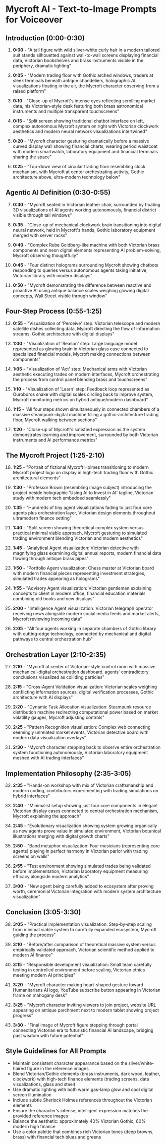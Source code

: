 # Mycroft AI - Text-to-Image Prompts for Voiceover

## Introduction (0:00-0:30)

1. **0:00** - "A tall figure with wild silver-white curly hair in a modern tailored suit stands silhouetted against wall-to-wall screens displaying financial data, Victorian bookshelves and brass instruments visible in the periphery, dramatic lighting"

2. **0:05** - "Modern trading floor with Gothic arched windows, traders at sleek terminals beneath antique chandeliers, holographic AI visualizations floating in the air, the Mycroft character observing from a raised platform"

3. **0:10** - "Close-up of Mycroft's intense eyes reflecting scrolling market data, his Victorian-style desk featuring both brass astronomical instruments and multiple transparent touchscreens"

4. **0:15** - "Split screen showing traditional chatbot interface on left, complex autonomous Mycroft system on right with Victorian clockwork aesthetics and modern neural network visualizations intertwined"

5. **0:20** - "Mycroft character gesturing dramatically before a massive curved display wall showing financial charts, wearing period waistcoat with modern smartwatch, laboratory equipment and financial terminals sharing the space"

6. **0:25** - "Top-down view of circular trading floor resembling clock mechanism, with Mycroft at center orchestrating activity, Gothic architecture above, ultra-modern technology below"

## Agentic AI Definition (0:30-0:55)

7. **0:30** - "Mycroft seated in Victorian leather chair, surrounded by floating 3D visualizations of AI agents working autonomously, financial district visible through tall windows"

8. **0:35** - "Close-up of mechanical clockwork brain transitioning into digital neural network, held in Mycroft's hands, Gothic laboratory equipment merged with server racks"

9. **0:40** - "Complex Rube Goldberg-like machine with both Victorian brass components and neon digital elements representing AI problem-solving, Mycroft observing thoughtfully"

10. **0:45** - "Four distinct holograms surrounding Mycroft showing chatbots responding to queries versus autonomous agents taking initiative, Victorian library with modern displays"

11. **0:50** - "Mycroft demonstrating the difference between reactive and proactive AI using antique balance scales weighing glowing digital concepts, Wall Street visible through window"

## Four-Step Process (0:55-1:25)

12. **0:55** - "Visualization of 'Perceive' step: Victorian telescope and modern satellite dishes collecting data, Mycroft directing the flow of information streams, Gothic architecture with digital displays"

13. **1:00** - "Visualization of 'Reason' step: Large language model represented as glowing brain in Victorian glass case connected to specialized financial models, Mycroft making connections between components"

14. **1:05** - "Visualization of 'Act' step: Mechanical arms with Victorian aesthetic executing trades on modern interfaces, Mycroft orchestrating the process from control panel blending brass and touchscreens"

15. **1:10** - "Visualization of 'Learn' step: Feedback loop represented as Ouroboros snake with digital scales circling back to improve system, Mycroft monitoring metrics on hybrid antique/modern dashboard"

16. **1:15** - "All four steps shown simultaneously in connected chambers of a massive steampunk-digital machine filling a gothic-architecture trading floor, Mycroft walking between sections"

17. **1:20** - "Close-up of Mycroft's satisfied expression as the system demonstrates learning and improvement, surrounded by both Victorian instruments and AI performance metrics"

## The Mycroft Project (1:25-2:10)

18. **1:25** - "Portrait of fictional Mycroft Holmes transitioning to modern Mycroft project logo on display in high-tech trading floor with Gothic architectural elements"

19. **1:30** - "Professor Brown (resembling image subject) introducing the project beside holographic 'Using AI to Invest in AI' tagline, Victorian study with modern tech embedded seamlessly"

20. **1:35** - "Hundreds of tiny agent visualizations fading to just four core agents plus orchestration layer, Victorian design elements throughout ultramodern finance setting"

21. **1:40** - "Split screen showing theoretical complex system versus practical minimal viable approach, Mycroft gesturing to simulated trading environment blending Victorian and modern aesthetics"

22. **1:45** - "Analytical Agent visualization: Victorian detective with magnifying glass examining digital annual reports, modern financial data flowing through antique brass pipes"

23. **1:50** - "Portfolio Agent visualization: Chess master at Victorian board with modern financial pieces representing investment strategies, simulated trades appearing as holograms"

24. **1:55** - "Advisory Agent visualization: Victorian gentleman explaining concepts to client in modern office, financial education materials combining old books and new displays"

25. **2:00** - "Intelligence Agent visualization: Victorian telegraph operator receiving news alongside modern social media feeds and market alerts, Mycroft reviewing incoming data"

26. **2:05** - "All four agents working in separate chambers of Gothic library with cutting-edge technology, connected by mechanical and digital pathways to central orchestration hub"

## Orchestration Layer (2:10-2:35)

27. **2:10** - "Mycroft at center of Victorian-style control room with massive mechanical-digital orchestration dashboard, agents' contradictory conclusions visualized as colliding particles"

28. **2:15** - "Cross-Agent Validation visualization: Victorian scales weighing conflicting information sources, digital verification processes, Gothic architecture with AI displays"

29. **2:20** - "Dynamic Task Allocation visualization: Steampunk resource distribution machine redirecting computational power based on market volatility gauges, Mycroft adjusting controls"

30. **2:25** - "Pattern Recognition visualization: Complex web connecting seemingly unrelated market events, Victorian detective board with modern data visualization overlays"

31. **2:30** - "Mycroft character stepping back to observe entire orchestration system functioning autonomously, Victorian laboratory equipment meshed with AI trading interfaces"

## Implementation Philosophy (2:35-3:05)

32. **2:35** - "Hands-on workshop with mix of Victorian craftsmanship and modern coding, contributors experimenting with trading simulations on hybrid interfaces"

33. **2:40** - "Minimalist setup showing just four core components in elegant Victorian display cases connected to central orchestration mechanism, Mycroft explaining the approach"

34. **2:45** - "Evolutionary visualization showing system growing organically as new agents prove value in simulated environment, Victorian botanical illustrations merging with digital growth charts"

35. **2:50** - "Band metaphor visualization: Four musicians (representing core agents) playing in perfect harmony in Victorian parlor with trading screens on walls"

36. **2:55** - "Test environment showing simulated trades being validated before implementation, Victorian laboratory equipment measuring efficacy alongside modern analytics"

37. **3:00** - "New agent being carefully added to ecosystem after proving worth, ceremonial Victorian integration with modern system architecture visualization"

## Conclusion (3:05-3:30)

38. **3:05** - "Practical implementation visualization: Step-by-step scaling from minimal viable system to carefully expanded ecosystem, Mycroft guiding the process"

39. **3:10** - "Before/after comparison of theoretical massive system versus empirically validated approach, Victorian scientific method applied to modern AI finance"

40. **3:15** - "Responsible development visualization: Small team carefully testing in controlled environment before scaling, Victorian ethics meeting modern AI principles"

41. **3:20** - "Mycroft character making heart-shaped gesture toward Humanitarians AI logo, YouTube subscribe button appearing in Victorian frame on mahogany desk"

42. **3:25** - "Mycroft character inviting viewers to join project, website URL appearing on antique parchment next to modern tablet showing project progress"

43. **3:30** - "Final image of Mycroft figure stepping through portal connecting Victorian era to futuristic financial AI landscape, bridging past wisdom with future potential"

## Style Guidelines for All Prompts

- Maintain consistent character appearance based on the silver/white-haired figure in the reference images
- Blend Victorian/Gothic elements (brass instruments, dark wood, leather, clockwork) with high-tech finance elements (trading screens, data visualizations, glass and steel)
- Use dramatic lighting with both warm gas-lamp glow and cool digital screen illumination
- Include subtle Sherlock Holmes references throughout the Victorian elements
- Ensure the character's intense, intelligent expression matches the provided reference images
- Balance the aesthetic: approximately 40% Victorian Gothic, 60% modern high finance
- Use a color palette that combines rich Victorian tones (deep browns, brass) with financial tech blues and greens